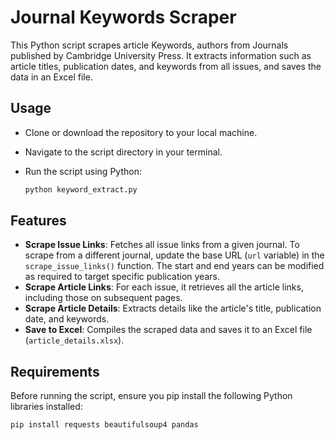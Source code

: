 # Journal Keywords Scraper

This Python script scrapes article Keywords, authors from Journals published by Cambridge University Press. It extracts information such as article titles, publication dates, and keywords from all issues, and saves the data in an Excel file.

## Usage
- Clone or download the repository to your local machine.
- Navigate to the script directory in your terminal.
- Run the script using Python:

  ```bash
  python keyword_extract.py

## Features

- **Scrape Issue Links**: Fetches all issue links from a given journal. To scrape from a different journal, update the base URL (`url` variable) in the `scrape_issue_links()` function. The start and end years can be modified as required to target specific publication years.
- **Scrape Article Links**: For each issue, it retrieves all the article links, including those on subsequent pages.
- **Scrape Article Details**: Extracts details like the article's title, publication date, and keywords.
- **Save to Excel**: Compiles the scraped data and saves it to an Excel file (`article_details.xlsx`).

## Requirements

Before running the script, ensure you pip install the following Python libraries installed:

  ```bash
  pip install requests beautifulsoup4 pandas
